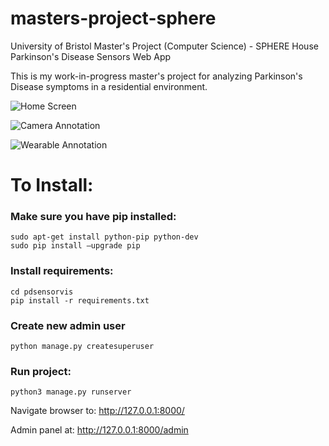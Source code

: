 # masters-project-sphere
University of Bristol Master's Project (Computer Science) - SPHERE House Parkinson's Disease Sensors Web App

This is my work-in-progress master's project for analyzing Parkinson's Disease symptoms in a residential environment.

![Home Screen](https://i.imgur.com/bJiVRM3.png)

![Camera Annotation](https://i.imgur.com/sewu94n.png)

![Wearable Annotation](https://i.imgur.com/EFfJqw1.png)

# To Install:

### Make sure you have pip installed: 
```
sudo apt-get install python-pip python-dev
sudo pip install –upgrade pip
```

### Install requirements:
```
cd pdsensorvis
pip install -r requirements.txt
```

### Create new admin user
```
python manage.py createsuperuser
```

### Run project:
```
python3 manage.py runserver
```

Navigate browser to: http://127.0.0.1:8000/

Admin panel at: http://127.0.0.1:8000/admin
